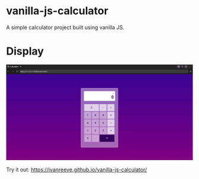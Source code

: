 # vanilla-js-calculator
A simple calculator project built using vanilla JS.

# Display
![user-interface](images/ui.png)

Try it out: https://ivanreeve.github.io/vanilla-js-calculator/
